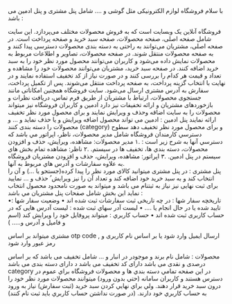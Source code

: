 با سلام 
 فروشگاه لوازم الکترونیکی مثل گوشی و .... 
شامل  پنل مشتری و پنل ادمین می باشد :

فروشگاه آنلاین یک وبسایت است که به فروش محصولات مختلف می‌پردازد. این سایت شامل صفحه اصلی، صفحه محصولات، صفحه سبد خرید و صفحه پرداخت است. در صفحه اصلی، مشتریان می‌توانند به راحتی به دسته بندی محصولات دسترسی پیدا کنند و به صفحه محصولات منتقل شوند. در صفحه محصولات، تصاویر و اطلاعات مربوط به محصولات نمایش داده می‌شود و کاربران می‌توانند محصول مورد نظر خود را به سبد خرید اضافه کنند. در صفحه سبد خرید، مشتریان می‌توانند محصولات خود را مشاهده و تعداد و قیمت هر کدام را بررسی کنند و در صورت نیاز از کد تخفیف استفاده نمایند و در نهایت با انتخاب گزینه پرداخت، به صفحه پرداخت منتقل می‌شوند. پس از تکمیل پرداخت، سفارش به آدرس مشتری ارسال می‌شود. سایت فروشگاه همچنین امکاناتی مانند جستجوی محصولات، ارتباط با مشتریان از طریق فرم تماس، دریافت نظرات و بازخوردهای مشتریان و ارائه تخفیفات نیز دارد ادمین و کاربران فروشگاه نیز میتواند محصولات را به سایت اضاقه وحذف  و ویرایش  نمایند و  برای محصول مورد نظر تخفیف اراثه نمایند 
پنل ادمین :
ادمین می تواند محصول اضافه ویرایش و یا حذف نماید و ... و محصولات را دسته بندی کنند (category) 
و برای محصول مورد نظر تخفیف دهد
سطوح دسترسي كارمندان فروشگاه شامل مدير محصولات، ناظر، اپراتور مي باشد كه دسترسي آنها به شرح زير است : 
.١ مدير محصولات: مشاهده، ويرايش، حذف و افزودن محصولات، دسته بندي ها، تخفيف ها در سيستم. 
.٢ ناظر: مشاهده تمام بخش هاي سيستم در پنل ادمين. 
.٣ اپراتور: مشاهده، ويرايش، حذف و افزودن مشتريان فروشگاه به علاوه سفارشات و آدرس هاي مربوط به 
آنها.  
پنل مشتری :
  در پنل مشتری میتوانید کالای مورد نظر را پیدا کرده(جستجو یا ...) و آن را انتخاب کند و به سبد خرید خود اضافه کند و تعداد آن را نیز ویرایش ُ حذف  و ... نمایید  برای ثبت نهایی نیز نیاز به ثبتنام می باشد 
و میتواند به صورت نامحدود محصول انتخاب نماید 
اين بخش شامل صفحات پنل مشتريان مي باشد :	
•تاريخچه سفار شها : در چه تاریخی ثبت سفارشات ثبت شده اند 
• وضعيت سفار شها : تایید شده یا در حال انجام یا ....
• ليست آدر سهاي ثبت شده : لیست آدرس هایی که در حساب کاربری ثبت شده اند 
• حساب كاربري : میتواند پروفایل خود را ویرایش کند (اسم و فامیل و آدرس و..... )  

مشتری میتواند بر اساس otp code , ارسال ایمیل وارد شود یا بر اساس نام کاربری و رمز عبور وارد شود 

محصولات :
شامل نام برند و موجودر در انبار و ... 
شامل تخفیف می باشد که بر اساس درصدی و نقدی می باشد 
دارای کد تخفیف می باشد 
د دارای دسته بندی می باشد  category 
در اين صفحه تمامي دسته بندي ها و محصولات فروشگاه براي عموم در دسترس هستند و كاربران سامانه 
(حتي بدون ورود) ميتوانند محصولات مورد نظر خود را درون سبد خريد قرار دهند. 
ولي براي نهايي كردن سبد خريد (ثبت سفارش) نياز به ورود به حساب كاربري خود
دارند. (در صورت نداشتن حساب كاربري بايد ثبت نام كنند) 
